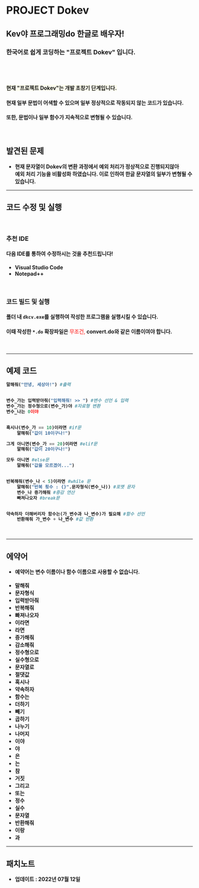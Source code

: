 # <b>PROJECT Dokev

## <b>Kev야 프로그래밍do 한글로 배우자!
### 한국어로 쉽게 코딩하는 "프로젝트 Dokev" 입니다.

#
&nbsp;
#### <span style="background-color:#ffff0010">**현재 "프로젝트 Dokev"는 개발 초창기 단계입니다.**</span>
#### 현재 일부 문법이 어색할 수 있으며 일부 정상적으로 작동되지 않는 코드가 있습니다.  
#### 또한, 문법이나 일부 함수가 지속적으로 변형될 수 있습니다.
&nbsp;
## 발견된 문제
* 현재 문자열이 Dokev의 변환 과정에서 예외 처리가 정상적으로 진행되지않아  
예외 처리 기능을 비활성화 하였습니다. 이로 인하여 한글 문자열의 일부가 변형될 수 있습니다.
***
## 코드 수정 및 실행
&nbsp;
### 추천 IDE
#### 다음 IDE를 통하여 수정하시는 것을 추천드립니다!
* Visual Studio Code
* Notepad++

&nbsp;

### 코드 빌드 및 실행
#### 폴더 내 ```dkcv.exe```를 실행하여 작성한 프로그램을 실행시킬 수 있습니다.
#### 이때 작성한 ```*.do``` 확장파일은 <span style="color:#ff5553">**무조건,**</span> convert.do와 같은 이름이여야 합니다.

&nbsp;
*** 

## 예제 코드

```py
말해줘("안녕, 세상아!") #출력


변수_가는 입력받아줘("입력해줘! >> ") #변수 선언 & 입력
변수_가는 정수형으로(변수_가)야 #자료형 변환
변수_나는 0이야


혹시나(변수_가 == 10)이라면 #if문
    말해줘("값이 10이구나!")

그게 아니면(변수_가 == 20)이라면 #elif문
    말해줘("값이 20이구나!")

모두 아니면 #else문
    말해줘("값을 모르겠어...")


반복해줘(변수_나 < 5)이라면 #while 문
    말해줘("반복 횟수 : {}".문자형식(변수_나)) #포맷 문자
    변수_나 증가해줘 #증감 연산
    빠져나오자 #break문


약속하자 더해버리자 함수는(가_변수과 나_변수)가 필요해 #함수 선언
    반환해줘 가_변수 + 나_변수 #값 반환

```
&nbsp;
*** 
## 에약어
* 예약어는 변수 이름이나 함수 이름으로 사용할 수 없습니다.  
&nbsp;
* 말해줘
* 문자형식
* 입력받아줘
* 반복해줘
* 빠져나오자
* 이라면
* 라면
* 증가해줘
* 감소해줘
* 정수형으로
* 실수형으로
* 문자열로
* 절댓값
* 혹시나
* 약속하자
* 함수는
* 더하기
* 빼기
* 곱하기
* 나누기
* 나머지
* 이야
* 야
* 은
* 는
* 참
* 거짓
* 그리고
* 또는
* 정수
* 실수
* 문자열
* 반환해줘
* 이랑
* 과

*** 
## 패치노트
* 업데이트 : 2022년 07월 12일